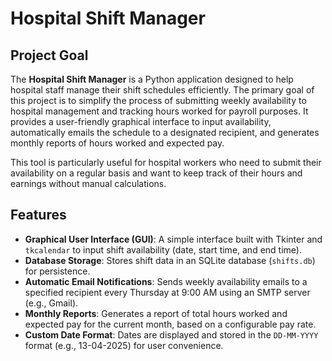# Hospital Shift Manager

## Project Goal
The **Hospital Shift Manager** is a Python application designed to help hospital staff manage their shift schedules efficiently. The primary goal of this project is to simplify the process of submitting weekly availability to hospital management and tracking hours worked for payroll purposes. It provides a user-friendly graphical interface to input availability, automatically emails the schedule to a designated recipient, and generates monthly reports of hours worked and expected pay.

This tool is particularly useful for hospital workers who need to submit their availability on a regular basis and want to keep track of their hours and earnings without manual calculations.

## Features
- **Graphical User Interface (GUI)**: A simple interface built with Tkinter and `tkcalendar` to input shift availability (date, start time, and end time).
- **Database Storage**: Stores shift data in an SQLite database (`shifts.db`) for persistence.
- **Automatic Email Notifications**: Sends weekly availability emails to a specified recipient every Thursday at 9:00 AM using an SMTP server (e.g., Gmail).
- **Monthly Reports**: Generates a report of total hours worked and expected pay for the current month, based on a configurable pay rate.
- **Custom Date Format**: Dates are displayed and stored in the `DD-MM-YYYY` format (e.g., 13-04-2025) for user convenience.
